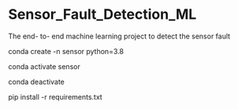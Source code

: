 # Sensor_Fault_Detection_ML
The end- to- end machine learning project to detect the sensor fault

conda create -n sensor python=3.8

conda activate sensor

conda deactivate

pip install -r requirements.txt